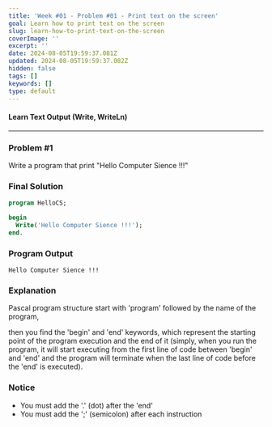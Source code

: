 ```yaml
---
title: 'Week #01 - Problem #01 - Print text on the screen'
goal: Learn how to print text on the screen
slug: learn-how-to-print-text-on-the-screen
coverImage: ''
excerpt: ''
date: 2024-08-05T19:59:37.081Z
updated: 2024-08-05T19:59:37.082Z
hidden: false
tags: []
keywords: []
type: default
---
```


<script>
  import CodeBlock from "$lib/components/molecules/CodeBlock.svelte";
</script>

#### Learn Text Output (Write, WriteLn)

---

### Problem #1

Write a program that print "Hello Computer Sience !!!"

### Final Solution

<CodeBlock lang="pascal">

```pascal
program HelloCS;

begin
  Write('Hello Computer Sience !!!');
end.
```

</CodeBlock>

### Program Output

<CodeBlock lang="shell">

```shell
Hello Computer Sience !!!
```

</CodeBlock>

### Explanation

Pascal program structure start with 'program' followed by the name of the program,

then you find the 'begin' and 'end' keywords, which represent the starting point of the program execution and the end of it (simply, when you run the program, it will start executing from the first line of code between 'begin' and 'end' and the program will terminate when the last line of code before the 'end' is executed).

### Notice 
 - You must add the '.' (dot) after the 'end'
 - You must add the ';' (semicolon) after each instruction

